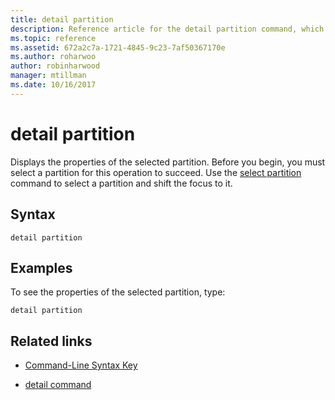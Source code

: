 ```yaml
---
title: detail partition
description: Reference article for the detail partition command, which displays the properties of the selected partition.
ms.topic: reference
ms.assetid: 672a2c7a-1721-4845-9c23-7af50367170e
ms.author: roharwoo
author: robinharwood
manager: mtillman
ms.date: 10/16/2017
---
```


# detail partition

Displays the properties of the selected partition. Before you begin, you must select a partition for this operation to succeed. Use the [select partition](select-partition.md) command to select a partition and shift the focus to it.

## Syntax

```
detail partition
```

## Examples

To see the properties of the selected partition, type:

```
detail partition
```

## Related links

- [Command-Line Syntax Key](command-line-syntax-key.md)

- [detail command](detail.md)
